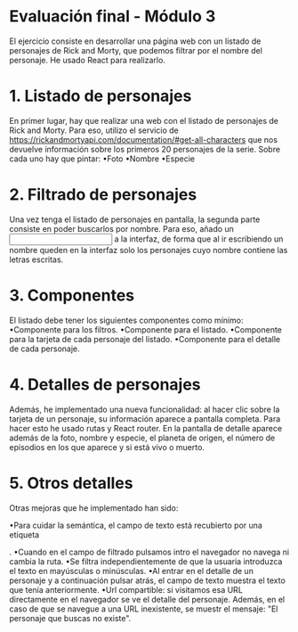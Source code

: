 # Evaluación final - Módulo 3

El ejercicio consiste en desarrollar una página web con un listado de personajes de Rick and Morty,
que podemos filtrar por el nombre del personaje. He usado React para realizarlo.

# 1. Listado de personajes

En primer lugar, hay que realizar una web con el listado de personajes de Rick and Morty. Para eso,
utilizo el servicio de https://rickandmortyapi.com/documentation/#get-all-characters que nos
devuelve información sobre los primeros 20 personajes de la serie. Sobre cada uno hay que pintar:
•Foto
•Nombre
•Especie

# 2. Filtrado de personajes

Una vez tenga el listado de personajes en pantalla, la segunda parte consiste en poder
buscarlos por nombre. Para eso, añado un <input> a la interfaz, de forma que al ir escribiendo
un nombre queden en la interfaz solo los personajes cuyo nombre contiene las letras escritas.

# 3. Componentes

El listado debe tener los siguientes componentes como mínimo:
•Componente para los filtros.
•Componente para el listado.
•Componente para la tarjeta de cada personaje del listado.
•Componente para el detalle de cada personaje.

# 4. Detalles de personajes

Además, he implementado una nueva funcionalidad: al hacer clic sobre la tarjeta de un personaje, su
información aparece a pantalla completa. Para hacer esto he usado rutas y React router. En la
pantalla de detalle aparece además de la foto, nombre y especie, el planeta de origen, el número de
episodios en los que aparece y si está vivo o muerto.

# 5. Otros detalles

Otras mejoras que he implementado han sido:

•Para cuidar la semántica, el campo de texto está recubierto por una
etiqueta <form />.
•Cuando en el campo de filtrado pulsamos intro el navegador no navega
ni cambia la ruta.
•Se filtra independientemente de que la usuaria introduzca el texto en mayúsculas
o minúsculas.
•Al entrar en el detalle de un personaje y a continuación pulsar atrás, el campo de texto muestra el texto que tenía anteriormente.
•Url compartible: si visitamos esa URL directamente en el navegador se ve el detalle del personaje. Además, en el caso de que se navegue a una URL inexistente, se muestr el mensaje: "El personaje que buscas no existe".
